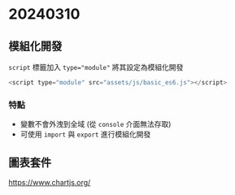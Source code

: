 # 20240310

## 模組化開發

`script` 標籤加入 `type="module"` 將其設定為模組化開發

```js
<script type="module" src="assets/js/basic_es6.js"></script>
```

### 特點

- 變數不會外洩到全域 (從 `console` 介面無法存取)
- 可使用 `import` 與 `export` 進行模組化開發


## 圖表套件

https://www.chartjs.org/
